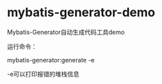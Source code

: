 # mybatis-generator-demo
Mybatis-Generator自动生成代码工具demo

运行命令：

mybatis-generator:generate -e

-e可以打印报错的堆栈信息